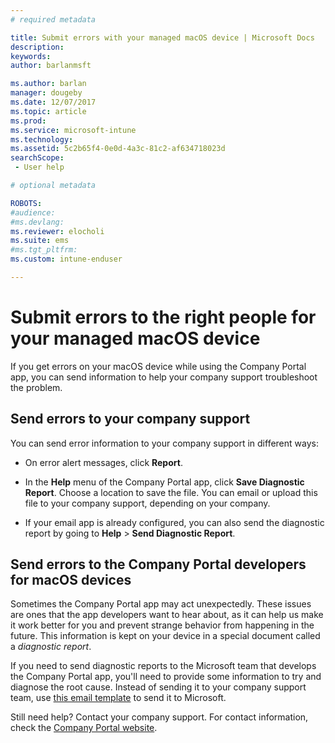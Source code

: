 ```yaml
---
# required metadata

title: Submit errors with your managed macOS device | Microsoft Docs
description:
keywords:
author: barlanmsft
ms.author: barlan
manager: dougeby
ms.date: 12/07/2017
ms.topic: article
ms.prod:
ms.service: microsoft-intune
ms.technology:
ms.assetid: 5c2b65f4-0e0d-4a3c-81c2-af634718023d
searchScope: - User help

# optional metadata

ROBOTS:  
#audience:
#ms.devlang:
ms.reviewer: elocholi
ms.suite: ems
#ms.tgt_pltfrm:
ms.custom: intune-enduser

---
```


# Submit errors to the right people for your managed macOS device

If you get errors on your macOS device while using the Company Portal app, you can send information to help your company support troubleshoot the problem.

## Send errors to your company support

 You can send error information to your company support in different ways:

-   On error alert messages, click **Report**.

-   In the **Help** menu of the Company Portal app, click **Save Diagnostic Report**. Choose a location to save the file. You can email or upload this file to your company support, depending on your company.

- If your email app is already configured, you can also send the diagnostic report by going to **Help** > **Send Diagnostic Report**.

## Send errors to the Company Portal developers for macOS devices

Sometimes the Company Portal app may act unexpectedly. These issues are ones that the app developers want to hear about, as it can help us make it work better for you and prevent strange behavior from happening in the future. This information is kept on your device in a special document called a _diagnostic report_.

If you need to send diagnostic reports to the Microsoft team that develops the Company Portal app, you'll need to provide some information to try and diagnose the root cause. Instead of sending it to your company support team, use <a href="mailto:IntuneCPiOSfeedback@microsoft.com?subject=My Company Portal App Closed Unexpectedly&body=Press and hold, then paste your copied Company Portal app logs here.">this email template</a> to send it to Microsoft.

Still need help? Contact your company support. For contact information, check the [Company Portal website](https://portal.manage.microsoft.com#HelpDeskDialog).
